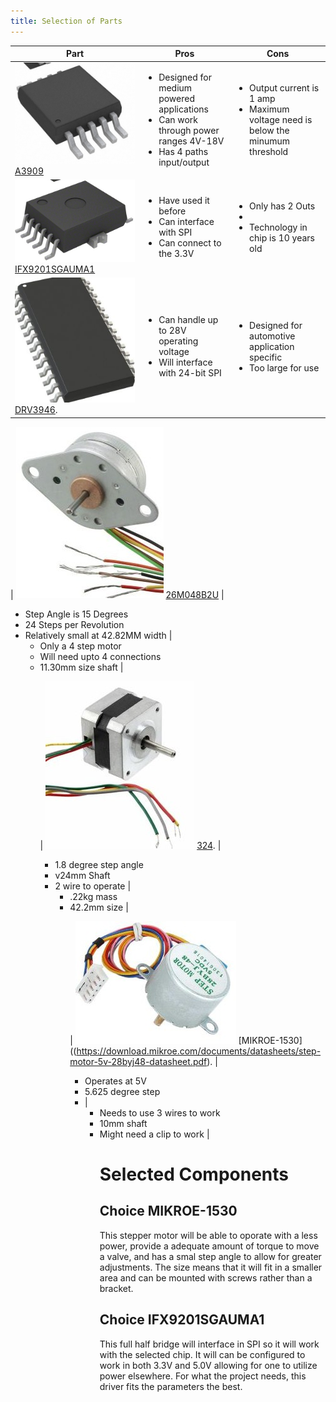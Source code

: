 ```yaml
---
title: Selection of Parts
---
```


| Part                                      | Pros| Cons                                                                                                     |
| --------------------------------------------- | ------ | ------------------------------------------------------------------------------------------------------- |
| ![A3909](./A3909GLYTR-Tsteppermotor.jpg)      [A3909](https://www.allegromicro.com/~/media/Files/Datasheets/A3909-Datasheet.ashx)                       | <ul><li>Designed for medium powered applications </li><li>Can work through power ranges 4V-18V</li><li>Has 4 paths input/output | <ul><li>Output current is 1 amp</li><li>Maximum voltage need is below the minumum threshold |
| ![IFX9201](./IFX9201stepmoto.jpg)    [IFX9201SGAUMA1](https://www.infineon.com/dgdl/Infineon-IFX9201SG-DS-v01_01-EN.pdf?fileId=5546d4624cb7f111014d2e8916795dea&ack=t)                           | <ul><li> Have used it before </li><li> Can interface with SPI </li><li> Can connect to the 3.3V  |<ul><li> Only has 2 Outs  </li><li>  </li><li> Technology in chip is 10 years old   |                                                                              
| ![DRV3946](./DRV3946stepmoto.jpg)   [DRV3946](https://www.ti.com/lit/ds/symlink/drv3946-q1.pdf?ts=1704149824935&ref_url=https%253A%252F%252Fwww.ti.com%252Fproduct%252FDRV3946-Q1). | <ul><li>Can handle up to 28V operating voltage </li><li>Will interface with 24-bit SPI   |<ul><li> Designed for automotive application specific </li><li> Too large for use   |

| ![26M048B2U](./stepmoto1.jpg) [26M048B2U](https://mm.digikey.com/Volume0/opasdata/d220001/medias/docus/2466/26M%20Series%20Wiring%20Diagram.pdf)                            | <ul><li>Step Angle is 15 Degrees</li><li>24 Steps per Revolution </li><li> Relatively small at 42.82MM width | <ul><li> Only a 4 step motor </li><li> Will need upto 4 connections </li><li> 11.30mm size shaft |

| ![324](./stepmoto2.jpg)   [324](https://cdn-shop.adafruit.com/product-files/324/C140-A+datasheet.jpg).                            | <ul><li>1.8 degree step angle </li><li>v24mm Shaft</li><li>2 wire to operate | <ul><li> .22kg mass </li><li>42.2mm size  |

| ![MIKROE-1530](./stepmoto3.jpg)   [MIKROE-1530]((https://download.mikroe.com/documents/datasheets/step-motor-5v-28byj48-datasheet.pdf). | <ul><li>Operates at 5V </li><li> 5.625 degree step </li><li>   | <ul><li> Needs to use 3 wires to work </li><li> 10mm shaft </li><li> Might need a clip to work  | 


# Selected Components
## Choice MIKROE-1530
This stepper motor will be able to oporate with a less power, provide a adequate amount of torque to move a valve, and has a smal step angle to allow for greater adjustments. The size means that it will fit in a smaller area and can be mounted with screws rather than a bracket. 
## Choice IFX9201SGAUMA1
This full half bridge will interface in SPI so it will work with the selected chip. It will can be configured to work in both 3.3V and 5.0V allowing for one to utilize power elsewhere. For what the project needs, this driver fits the parameters the best. 
  


